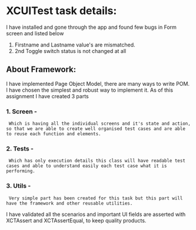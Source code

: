 # XCUITest task details:
I have installed and gone through the app and found few bugs in Form screen and listed below

1. Firstname and Lastname value's are mismatched.
2. 2nd Toggle switch  status is not changed at all

## About Framework:
I have implemented Page Object Model, there are many ways to write POM. I have chosen the simplest and robust way to implement it. As of this assignment I have created 3 parts
### 1. Screen -
     Which is having all the individual screens and it's state and action, so that we are able to create well organised test cases and are able to reuse each function and elements.
### 2. Tests - 
     Which has only execution details this class will have readable test cases and able to understand easily each test case what it is performing.
### 3. Utils - 
     Very simple part has been created for this task but this part will have the framework and other reusable utilities.

I have validated all the scenarios and important UI fields are asserted  with XCTAssert and XCTAssertEqual, to keep quality products.
